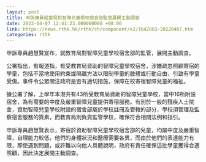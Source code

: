 ```yaml
---
layout: post
title: 申訴專員就當局對智障兒童學校宿舍部監管展開主動調查
date: 2022-04-07 12:41:23.000000000 +08:00
link: https://news.rthk.hk/rthk/ch/component/k2/1642863-20220407.htm
categories: rthk
---
```


申訴專員趙慧賢宣布，就教育局對智障兒童學校宿舍部的監管，展開主動調查。

公署指出，有報道指，有受教育局資助的智障兒童學校宿舍，涉嫌疏忽照顧寄宿的學童，包括不當地使用約束或隔離方法以限制學童的肢體或行動自由，引致有學童受傷。事件令公眾關注政府是否有適切措施，保障在校寄宿智障兒童的福祉。

據公署了解，上學年本港共有43所受教育局資助的智障兒童學校，當中16所附設宿舍，為有需要的中度及嚴重智障兒童提供寄宿服務。有別於一般的殘疾人士院舍，資助智障兒童學校附設的宿舍部屬於學校註冊及管轄的部分，學校須管理及監察宿舍服務的質素，而教育局則負責監管學校，確保符合相關法例和指引。

申訴專員趙慧賢表示，寄宿於資助智障兒童學校宿舍部的兒童，均屬中度及嚴重智障，自理能力較低，他們的身體狀況和醫療需要各異，而由於他們的表達能力有限，即使遇到問題，或許難以向他人具體說明，政府有責任確保這批學童獲得合適照顧，因此決定展開主動調查。
 
　
